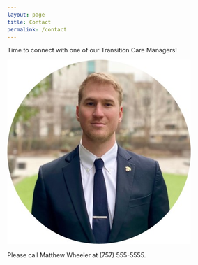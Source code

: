 ```yaml
---
layout: page
title: Contact
permalink: /contact
---
```


Time to connect with one of our Transition Care Managers!

![title](/assets/img/Team.jpg)

Please call Matthew Wheeler at (757) 555-5555.
